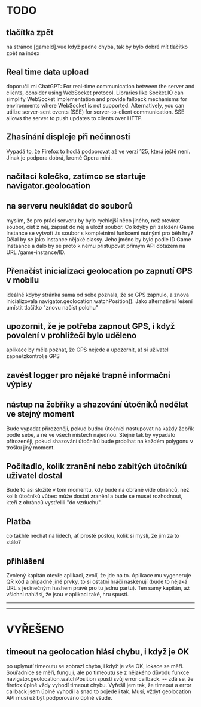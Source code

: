 # TODO

## tlačítka zpět
na stránce [gameId].vue když padne chyba, tak by bylo dobré mít tlačítko zpět na index

## Real time data upload
doporučil mi ChatGPT:
For real-time communication between the server and clients, consider using WebSocket protocol.
Libraries like Socket.IO can simplify WebSocket implementation and provide fallback mechanisms
for environments where WebSocket is not supported. Alternatively, you can utilize server-sent
events (SSE) for server-to-client communication. SSE allows the server to push updates to
clients over HTTP.

## Zhasínání displeje při nečinnosti
Vypadá to, že Firefox to hodlá podporovat až ve verzi 125, která ještě není. Jinak je podpora
dobrá, kromě Opera mini.

## načítací kolečko, zatímco se startuje navigator.geolocation 

## na serveru neukládat do souborů
myslím, že pro práci serveru by bylo rychlejší něco jiného, než otevírat soubor, číst z něj,
zapsat do něj a uložit soubor. Co kdyby při založení Game Instance se vytvoří .ts soubor 
s kompletními funkcemi nutnými pro běh hry? Dělal by se jako instance nějaké classy.
Jeho jméno by bylo podle ID Game Instaance a dalo by se proto k němu přistupovat přímým
API dotazem na URL /game-instance/ID. 

## Přenačíst inicializaci geolocation po zapnutí GPS v mobilu
ideálně kdyby stránka sama od sebe poznala, že se GPS zapnulo, a znova inicializovala 
navigator.geolocation.watchPosition().
Jako alternativní řešení umístit tlačítko "znovu načíst polohu"

##  upozornit, že je potřeba zapnout GPS, i když povolení v prohlížeči bylo uděleno
aplikace by měla poznat, že GPS nejede a upozornit, ať si uživatel zapne/zkontrolje GPS

## zavést logger pro nějaké trapné informační výpisy

## nástup na žebříky a shazování útočníků nedělat ve stejný moment
Bude vypadat přirozeněji, pokud budou útočníci nastupovat na každý žebřík podle sebe, a ne
ve všech místech najednou. Stejně tak by vypadalo přirozeněji, pokud shazování útočníků bude
probíhat na každém polygonu v trošku jiný moment.

## Počítadlo, kolik zranění nebo zabitých útočníků uživatel dostal
Bude to asi složité v tom momentu, kdy bude na obraně víde obránců, než kolik útočníků vůbec
může dostat zranění a bude se muset rozhodnout, kteří z obránců vystřelili "do vzduchu". 

## Platba
co takhle nechat na lidech, ať prostě pošlou, kolik si myslí, že jim za to stálo?

## přihlášení
Zvolený kapitán otevře aplikaci, zvolí, že jde na to. Aplikace mu vygeneruje QR kód a případně
jiné prvky, to si ostatní hráči naskenují (bude to nějaká URL s jedinečným hashem právě pro tu
jednu partu). Ten samý kapitán, až všichni nahlásí, že jsou v aplikaci také, hru spustí. 
* * *
* * *

# VYŘEŠENO

## timeout na geolocation hlásí chybu, i když je OK
po uplynutí timeoutu se zobrazí chyba, i když je vše OK, lokace se měří.
Souřadnice se měří, fungují, ale po timeoutu se z nějakého důvodu funkce navigator.geolocation.watchPosition
spustí svůj error callback.
-- zdá se, že firefox úplně vždy vyhodí timeout chybu. Vyřešil jem tak, že timeout a error callback jsem úplně vyhodil
a snad to pojede i tak. Musí, vždyť geolocation API musí už být podporováno úplně všude.

